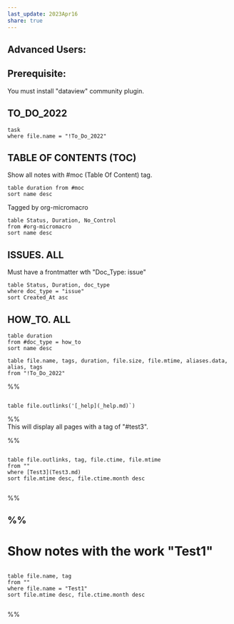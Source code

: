 ```yaml
---  
last_update: 2023Apr16  
share: true    
---  
```

  
## Advanced Users:  
  
## Prerequisite:   
You must install "dataview" community plugin.  
  
  
## TO_DO_2022  
```dataview  
task  
where file.name = "!To_Do_2022"  
```  
  
  
## TABLE OF CONTENTS (TOC)  
Show all notes with #moc (Table Of Content) tag.  
```dataview  
table duration from #moc  
sort name desc  
```  
  
Tagged by org-micromacro  
```dataview  
table Status, Duration, No_Control  
from #org-micromacro  
sort name desc  
```  
  
## ISSUES. ALL  
Must have a frontmatter wth "Doc_Type: issue"  
```dataview  
table Status, Duration, doc_type  
where doc_type = "issue"  
sort Created_At asc  
```  
  
  
## HOW_TO. ALL  
```dataview  
table duration   
from #doc_type = how_to  
sort name desc  
```  
  
  
```dataview  
table file.name, tags, duration, file.size, file.mtime, aliases.data, alias, tags  
from "!To_Do_2022"  
```  
  
%%  
```dataview  
  
table file.outlinks('[_help](_help.md)`)  
```  
%%  
This will display all pages with a tag of "#test3".  
  
%%  
```dataview  
  
table file.outlinks, tag, file.ctime, file.mtime  
from ""  
where [Test3](Test3.md)  
sort file.mtime desc, file.ctime.month desc  
  
```  
%%  
  
  
%%  
---  
# Show notes with the work "Test1"  
```dataview  
  
table file.name, tag  
from ""  
where file.name = "Test1"  
sort file.mtime desc, file.ctime.month desc  
  
```  
  
%%